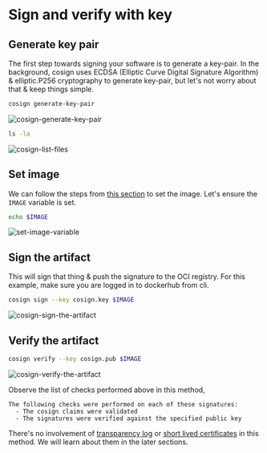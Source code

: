 # Sign and verify with key

## Generate key pair

The first step towards signing your software is to generate a key-pair. In the background, cosign uses ECDSA (Elliptic Curve Digital Signature Algorithm) & elliptic.P256 cryptography to generate key-pair, but let's not worry about that & keep things simple.

```bash
cosign generate-key-pair
```

![cosign-generate-key-pair](../images/cosign-generate-key-pair.png)

```bash
ls -la
```

![cosign-list-files](../images/cosign-list-keys.png)

## Set image

We can follow the steps from [this section](./set-image.md) to set the image. Let's ensure the `IMAGE` variable is set.

```bash
echo $IMAGE
```

![set-image-variable](../images/set-image-variable.png)

## Sign the artifact

This will sign that thing & push the signature to the OCI registry. For this example, make sure you are logged in to dockerhub from cli.

```bash
cosign sign --key cosign.key $IMAGE
```

![cosign-sign-the-artifact](../images/cosign-sign-the-artifact.png)

## Verify the artifact

```bash
cosign verify --key cosign.pub $IMAGE
```

![cosign-verify-the-artifact](../images/cosign-verify-the-artifact.png)

Observe the list of checks performed above in this method,

```
The following checks were performed on each of these signatures:
  - The cosign claims were validated
  - The signatures were verified against the specified public key
```

There's no involvement of [transparency log](../rekor/index.md) or [short lived certificates](../fulcio/index.md) in this method. We will learn about them in the later sections.

